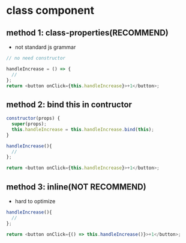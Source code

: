 # class component

## method 1: class-properties(RECOMMEND)

- not standard js grammar

```javascript
// no need constructor

handleIncrease = () => {
  //
};
return <button onClick={this.handleIncrease}>+1</button>;
```

## method 2: bind this in contructor

```javascript
constructor(props) {
  super(props);
  this.handleIncrease = this.handleIncrease.bind(this);
}

handleIncrease(){
  //
};

return <button onClick={this.handleIncrease}>+1</button>;

```

## method 3: inline(NOT RECOMMEND)

- hard to optimize

```javascript
handleIncrease(){
  //
};

return <button onClick={() => this.handleIncrease()}>+1</button>;
```
